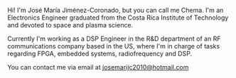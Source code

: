 Hi! I'm José María Jiménez-Coronado, but you can call me Chema.
I'm an Electronics Engineer graduated from the Costa Rica Institute of Technology and devoted to space and plasma science.

Currently I'm working as a DSP Engineer in the R&D department of an RF communications company based in the US, where I'm in
charge of tasks regarding FPGA, embedded systems, radiofrequency and DSP.

You can contact me via email at josemarijc2010@hotmail.com 

